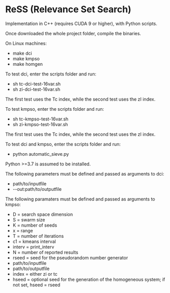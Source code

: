 # ReSS (Relevance Set Search)

Implementation in C++ (requires CUDA 9 or higher), with Python scripts.

Once downloaded the whole project folder, compile the binaries.

On Linux machines:

* make dci
* make kmpso
* make homgen

To test dci, enter the scripts folder and run:

* sh tc-dci-test-16var.sh
* sh zi-dci-test-16var.sh

The first test uses the Tc index, while the second test uses the zI index.

To test kmpso, enter the scripts folder and run:

* sh tc-kmpso-test-16var.sh
* sh zi-kmpso-test-16var.sh

The first test uses the Tc index, while the second test uses the zI index.

To test dci and kmpso, enter the scripts folder and run:

* python automatic_sieve.py

Python >=3.7 is assumed to be installed.

The following parameters must be defined and passed as arguments to dci:
* path/to/inputfile
* --out:path/to/outputfile

The following paramaters must be defined and passed as arguments to kmpso:
* D = search space dimension
* S = swarm size  
* K = number of seeds  
* x = range  
* T = number of iterations
* c1 = kmeans interval
* interv = print_interv  
* N = number of reported results
* rseed = seed for the pseudorandom number generator
* path/to/inputfile
* path/to/outputfile
* index = either zi or tc
* hseed = optional seed for the generation of the homogeneous system; if not set, hseed = rseed
